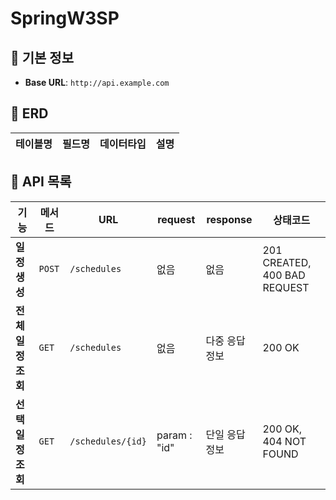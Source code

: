 # SpringW3SP

## 📌 기본 정보
- **Base URL**: `http://api.example.com`

## 📖 ERD
| 테이블명 | 필드명 | 데이터타입 | 설명 |
|---------|--------|-----------|-----|


## 📖 API 목록
| 기능 | 메서드 | URL | request | response | 상태코드 |
|------|--------|------------|------------|------------|-------|
| **일정 생성** | `POST` | `/schedules` | 없음 | 없음 | 201 CREATED, 400 BAD REQUEST
| **전체 일정 조회** | `GET` | `/schedules` | 없음 | 다중 응답 정보 | 200 OK
| **선택 일정 조회** | `GET` | `/schedules/{id}` | param : "id" | 단일 응답 정보 | 200 OK, 404 NOT FOUND 
